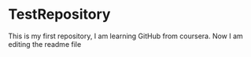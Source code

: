 # TestRepository
This is my first repository, I am learning GitHub from coursera.
Now I am editing the readme file
